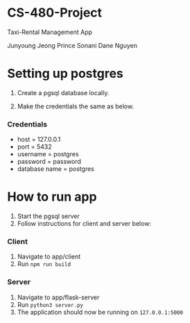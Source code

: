 # CS-480-Project

Taxi-Rental Management App

Junyoung Jeong
Prince Sonani
Dane Nguyen

# Setting up postgres

1. Create a pgsql database locally.

2. Make the credentials the same as below.

### Credentials

- host = 127.0.0.1
- port = 5432
- username = postgres
- password = password
- database name = postgres

# How to run app

1. Start the pgsql server
2. Follow instructions for client and server below:

### Client

1. Navigate to app/client
2. Run `npm run build`

### Server

1. Navigate to app/flask-server
2. Run `python3 server.py`
3. The application should now be running on `127.0.0.1:5000`
